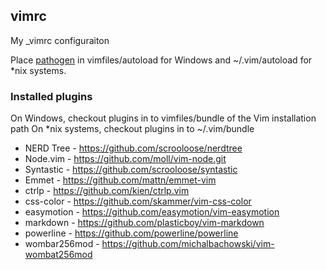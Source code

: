 ## vimrc

My _vimrc configuraiton

Place [pathogen](https://github.com/tpope/vim-pathogen) in vimfiles/autoload for Windows and ~/.vim/autoload for *nix systems.

### Installed plugins

On Windows, checkout plugins in to vimfiles/bundle of the Vim installation path
On *nix systems, checkout plugins in to ~/.vim/bundle

  - NERD Tree - https://github.com/scrooloose/nerdtree
  - Node.vim - https://github.com/moll/vim-node.git
  - Syntastic - https://github.com/scrooloose/syntastic
  - Emmet - https://github.com/mattn/emmet-vim
  - ctrlp - https://github.com/kien/ctrlp.vim
  - css-color - https://github.com/skammer/vim-css-color
  - easymotion - https://github.com/easymotion/vim-easymotion
  - markdown - https://github.com/plasticboy/vim-markdown
  - powerline - https://github.com/powerline/powerline
  - wombar256mod - https://github.com/michalbachowski/vim-wombat256mod
